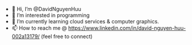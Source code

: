 - 👋 Hi, I’m @DavidNguyenHuu
- 👀 I’m interested in programming
- 🌱 I’m currently learning cloud services & computer graphics.
- 📫 How to reach me @ https://www.linkedin.com/in/david-nguyen-huu-002a13179/ (feel free to connect)

<!---
DavidNguyenHuu/DavidNguyenHuu is a ✨ special ✨ repository because its `README.md` (this file) appears on your GitHub profile.
You can click the Preview link to take a look at your changes.
--->

